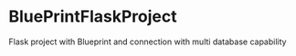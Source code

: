 # BluePrintFlaskProject
Flask project with Blueprint and connection with multi database capability

